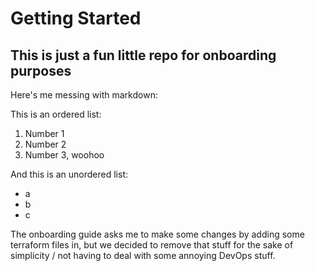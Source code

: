 # Getting Started
## This is just a fun little repo for onboarding purposes

Here's me messing with markdown:

This is an ordered list:
1. Number 1
2. Number 2
3. Number 3, woohoo

And this is an unordered list:
 - a
 - b
 - c

The onboarding guide asks me to make some changes by adding some terraform files in, but we decided to remove that stuff
for the sake of simplicity / not having to deal with some annoying DevOps stuff.
